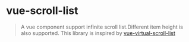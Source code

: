 # vue-scroll-list
> A vue component support infinite scroll list.Different item height is also supported.
> This library is inspired by [vue-virtual-scroll-list](https://github.com/tangbc/vue-virtual-scroll-list)